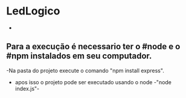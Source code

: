 # LedLogico
- 
Para a execução é necessario ter o #node e o #npm instalados em seu computador.
-
-Na pasta do projeto execute o comando "npm install express".

- apos isso o projeto pode ser executado usando o node -"node index.js"-

